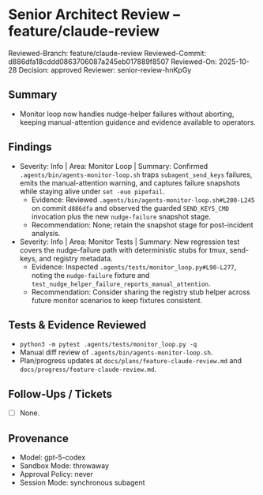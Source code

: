 # Senior Architect Review – feature/claude-review

Reviewed-Branch: feature/claude-review
Reviewed-Commit: d886dfa18cddd0863706087a245eb017889f8507
Reviewed-On: 2025-10-28
Decision: approved
Reviewer: senior-review-hnKpGy

## Summary
- Monitor loop now handles nudge-helper failures without aborting, keeping manual-attention guidance and evidence available to operators.

## Findings
- Severity: Info | Area: Monitor Loop | Summary: Confirmed `.agents/bin/agents-monitor-loop.sh` traps `subagent_send_keys` failures, emits the manual-attention warning, and captures failure snapshots while staying alive under `set -euo pipefail`.
  - Evidence: Reviewed `.agents/bin/agents-monitor-loop.sh#L200-L245` on commit `d886dfa` and observed the guarded `SEND_KEYS_CMD` invocation plus the new `nudge-failure` snapshot stage.
  - Recommendation: None; retain the snapshot stage for post-incident analysis.
- Severity: Info | Area: Monitor Tests | Summary: New regression test covers the nudge-failure path with deterministic stubs for tmux, send-keys, and registry metadata.
  - Evidence: Inspected `.agents/tests/monitor_loop.py#L90-L277`, noting the `nudge-failure` fixture and `test_nudge_helper_failure_reports_manual_attention`.
  - Recommendation: Consider sharing the registry stub helper across future monitor scenarios to keep fixtures consistent.

## Tests & Evidence Reviewed
- `python3 -m pytest .agents/tests/monitor_loop.py -q`
- Manual diff review of `.agents/bin/agents-monitor-loop.sh`.
- Plan/progress updates at `docs/plans/feature-claude-review.md` and `docs/progress/feature-claude-review.md`.

## Follow-Ups / Tickets
- [ ] None.

## Provenance
- Model: gpt-5-codex
- Sandbox Mode: throwaway
- Approval Policy: never
- Session Mode: synchronous subagent
